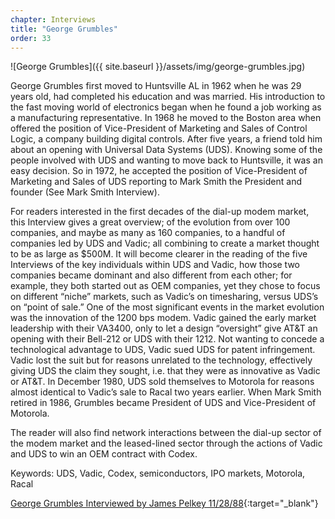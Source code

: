 ```yaml
---
chapter: Interviews
title: "George Grumbles"
order: 33
---
```


![George Grumbles]({{ site.baseurl }}/assets/img/george-grumbles.jpg)

George Grumbles first moved to Huntsville AL in 1962 when he was 29 years old, had completed his education and was married. His introduction to the fast moving world of electronics began when he found a job working as a manufacturing representative. In 1968 he moved to the Boston area when offered the position of Vice-President of Marketing and Sales of Control Logic, a company building digital controls. After five years, a friend told him about an opening with Universal Data Systems (UDS). Knowing some of the people involved with UDS and wanting to move back to Huntsville, it was an easy decision. So in 1972, he accepted the position of Vice-President of Marketing and Sales of UDS reporting to Mark Smith the President and founder (See Mark Smith Interview).

For readers interested in the first decades of the dial-up modem market, this Interview gives a great overview; of the evolution from over 100 companies, and maybe as many as 160 companies, to a handful of companies led by UDS and Vadic; all combining to create a market thought to be as large as $500M. It will become clearer in the reading of the five Interviews of the key individuals within UDS and Vadic, how those two companies became dominant and also different from each other; for example, they both started out as OEM companies, yet they chose to focus on different “niche” markets, such as Vadic’s on timesharing, versus UDS’s on “point of sale.” One of the most significant events in the market evolution was the innovation of the 1200 bps modem. Vadic gained the early market leadership with their VA3400, only to let a design “oversight” give AT&T an opening with their Bell-212 or UDS with their 1212. Not wanting to concede a technological advantage to UDS, Vadic sued UDS for patent infringement. Vadic lost the suit but for reasons unrelated to the technology, effectively giving UDS the claim they sought, i.e. that they were as innovative as Vadic or AT&T. In December 1980, UDS sold themselves to Motorola for reasons almost identical to Vadic’s sale to Racal two years earlier. When Mark Smith retired in 1986, Grumbles became President of UDS and Vice-President of Motorola.

The reader will also find network interactions between the dial-up sector of the modem market and the leased-lined sector through the actions of Vadic and UDS to win an OEM contract with Codex.

Keywords: UDS, Vadic, Codex, semiconductors, IPO markets, Motorola, Racal

[George Grumbles Interviewed by James Pelkey 11/28/88](https://archive.computerhistory.org/resources/access/text/2017/10/102738571-05-01-acc.pdf){:target="_blank"}
